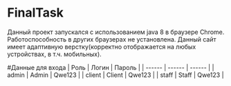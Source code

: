 # FinalTask
Данный проект запускался с использованием java 8 в браузере Chrome. Работоспособность в других браузерах не установлена. Данный
сайт имеет адаптивную верстку(корректно отображается на любых устройствах, в т.ч. мобильных).

#Данные для входа
| Роль | Логин | Пароль |
| ------ | ------ | ------ |
| admin | Admin | Qwe123 |
| client | Client | Qwe123 |
| staff | Staff | Qwe123 |
